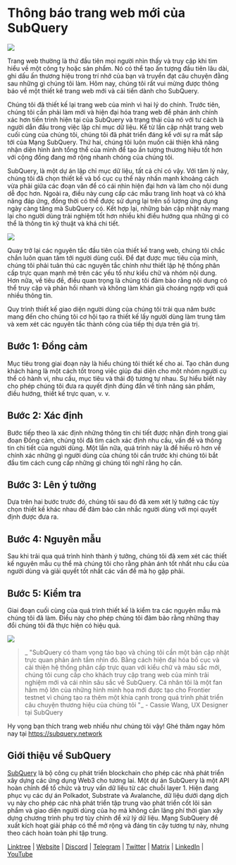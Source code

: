 # Thông báo trang web mới của SubQuery

![](https://miro.medium.com/max/1400/0*AnB_ILxq6i0kKz2Y)

Trang web thường là thứ đầu tiên mọi người nhìn thấy và truy cập khi tìm hiểu về một công ty hoặc sản phẩm. Nó có thể tạo ấn tượng đầu tiên lâu dài, ghi dấu ấn thương hiệu trong trí nhớ của bạn và truyền đạt câu chuyện đằng sau những gì chúng tôi làm. Hôm nay, chúng tôi rất vui mừng được thông báo về một thiết kế trang web mới và cải tiến dành cho SubQuery.

Chúng tôi đã thiết kế lại trang web của mình vì hai lý do chính. Trước tiên, chúng tôi cần phải làm mới và hiện đại hóa trang web để phản ánh chính xác hơn tiến trình hiện tại của SubQuery và trạng thái của nó với tư cách là người dẫn đầu trong việc lập chỉ mục dữ liệu. Kể từ lần cập nhật trang web cuối cùng của chúng tôi, chúng tôi đã phát triển đáng kể với sự ra mắt sắp tới của Mạng SubQuery. Thứ hai, chúng tôi luôn muốn cải thiện khả năng nhận diện hình ảnh tổng thể của mình để tạo ấn tượng thương hiệu tốt hơn với cộng đồng đang mở rộng nhanh chóng của chúng tôi.

SubQuery, là một dự án lập chỉ mục dữ liệu, tất cả chỉ có vậy. Với tâm lý này, chúng tôi đã chọn thiết kế và bố cục cụ thể này nhấn mạnh khoảng cách vừa phải giữa các đoạn văn để có cái nhìn hiện đại hơn và làm cho nội dung dễ đọc hơn. Ngoài ra, điều này cung cấp các mẫu trang linh hoạt và có khả năng đáp ứng, đồng thời có thể được sử dụng lại trên số lượng ứng dụng ngày càng tăng mà SubQuery có. Kết hợp lại, những bản cập nhật này mang lại cho người dùng trải nghiệm tốt hơn nhiều khi điều hướng qua những gì có thể là thông tin kỹ thuật và khá chi tiết.

![](https://miro.medium.com/max/1400/1*rqmuhuC5rdV7sZN2AwokZQ.png)

Quay trở lại các nguyên tắc đầu tiên của thiết kế trang web, chúng tôi chắc chắn luôn quan tâm tới người dùng cuối. Để đạt được mục tiêu của mình, chúng tôi phải tuân thủ các nguyên tắc chính như thiết lập hệ thống phân cấp trực quan mạnh mẽ trên các yếu tố như kiểu chữ và nhóm nội dung. Hơn nữa, về tiêu đề, điều quan trọng là chúng tôi đảm bảo rằng nội dung có thể truy cập và phản hồi nhanh và không làm khán giả choáng ngợp với quá nhiều thông tin.

Quy trình thiết kế giao diện người dùng của chúng tôi trải qua năm bước mang đến cho chúng tôi cơ hội tạo ra thiết kế lấy người dùng làm trung tâm và xem xét các nguyên tắc thành công của tiếp thị dựa trên giá trị.

## Bước 1: Đồng cảm

Mục tiêu trong giai đoạn này là hiểu chúng tôi thiết kế cho ai. Tạo chân dung khách hàng là một cách tốt trong việc giúp đại diện cho một nhóm người cụ thể có hành vi, nhu cầu, mục tiêu và thái độ tương tự nhau. Sự hiểu biết này cho phép chúng tôi đưa ra quyết định đúng đắn về tính năng sản phẩm, điều hướng, thiết kế trực quan, v. v.

## Bước 2: Xác định

Bước tiếp theo là xác định những thông tin chi tiết được nhận định trong giai đoạn Đồng cảm, chúng tôi đã tìm cách xác định nhu cầu, vấn đề và thông tin chi tiết của người dùng. Một lần nữa, quá trình này là để hiểu rõ hơn về chính xác những gì người dùng của chúng tôi cần trước khi chúng tôi bắt đầu tìm cách cung cấp những gì chúng tôi nghĩ rằng họ cần.

## Bước 3: Lên ý tưởng

Dựa trên hai bước trước đó, chúng tôi sau đó đã xem xét lý tưởng các tùy chọn thiết kế khác nhau để đảm bảo cân nhắc người dùng với mọi quyết định được đưa ra.

## Bước 4: Nguyên mẫu

Sau khi trải qua quá trình hình thành ý tưởng, chúng tôi đã xem xét các thiết kế nguyên mẫu cụ thể mà chúng tôi cho rằng phản ánh tốt nhất nhu cầu của người dùng và giải quyết tốt nhất các vấn đề mà họ gặp phải.

## Bước 5: Kiểm tra

Giai đoạn cuối cùng của quá trình thiết kế là kiểm tra các nguyên mẫu mà chúng tôi đã làm. Điều này cho phép chúng tôi đảm bảo rằng những thay đổi chúng tôi đã thực hiện có hiệu quả.

![](https://miro.medium.com/max/1400/1*AMO1WP2Yg1MtNht22gIeaw.png)

> _ "SubQuery có tham vọng táo bạo và chúng tôi cần một bản cập nhật trực quan phản ánh tầm nhìn đó. Bằng cách hiện đại hóa bố cục và cải thiện hệ thống phân cấp trực quan với kiểu chữ và màu sắc mới, chúng tôi cung cấp cho khách truy cập trang web của mình trải nghiệm mới và cái nhìn sâu sắc về SubQuery. Cá nhân tôi là một fan hâm mộ lớn của những hình minh họa mới được tạo cho Frontier testnet vì chúng tạo ra thêm một khía cạnh trong quá trình phát triển câu chuyện thương hiệu của chúng tôi "_ - Cassie Wang, UX Designer tại SubQuery

Hy vọng bạn thích trang web nhiều như chúng tôi vậy! Ghé thăm ngay hôm nay tại https://subquery.network

## Giới thiệu về SubQuery

[SubQuery](https://subquery.network) là bộ công cụ phát triển blockchain cho phép các nhà phát triển xây dựng các ứng dụng Web3 cho tương lai. Một dự án SubQuery là một API hoàn chỉnh để tổ chức và truy vấn dữ liệu từ các chuỗi layer 1. Hiện đang phục vụ các dự án Polkadot, Substrate và Avalanche, dữ liệu dưới dạng dịch vụ này cho phép các nhà phát triển tập trung vào phát triển cốt lõi sản phẩm và giao diện người dùng của họ mà không cần lãng phí thời gian xây dựng chương trình phụ trợ tùy chỉnh để xử lý dữ liệu. Mạng SubQuery đề xuất kích hoạt giải pháp có thể mở rộng và đáng tin cậy tương tự này, nhưng theo cách hoàn toàn phi tập trung.

​​[Linktree](https://linktr.ee/subquerynetwork) | [Website](https://subquery.network/) | [Discord](https://discord.com/invite/78zg8aBSMG) | [Telegram](https://t.me/subquerynetwork) | [Twitter](https://twitter.com/subquerynetwork) | [Matrix](https://matrix.to/#/#subquery:matrix.org) | [LinkedIn](https://www.linkedin.com/company/subquery) | [YouTube](https://www.youtube.com/channel/UCi1a6NUUjegcLHDFLr7CqLw)
